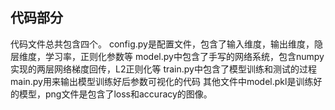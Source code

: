 ## 代码部分
代码文件总共包含四个。
config.py是配置文件，包含了输入维度，输出维度，隐层维度，学习率，正则化参数等
model.py中包含了手写的网络系统，包含numpy实现的两层网络梯度回传，L2正则化等
train.py中包含了模型训练和测试的过程
main.py用来输出模型训练好后参数可视化的代码
其他文件中model.pkl是训练好的模型，png文件是包含了loss和accuracy的图像。
